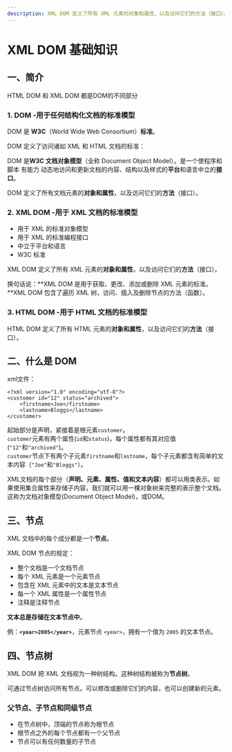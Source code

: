 ```yaml
---
description: XML DOM 定义了所有 XML 元素的对象和属性，以及访问它们的方法（接口）。
---
```


# XML DOM 基础知识

## 一、简介

HTML DOM 和 XML DOM 都是DOM的不同部分

### 1. DOM  -用于任何结构化文档的标准模型

DOM 是 **W3C**（World Wide Web Consortium）**标准**。

DOM 定义了访问诸如 XML 和 HTML 文档的标准：

DOM 是**W3C 文档对象模型**（全称 Document Object Model）。是一个使程序和脚本 有能力 动态地访问和更新文档的内容、结构以及样式的**平台**和语言中立的**接口**。

 DOM 定义了所有文档元素的**对象和属性**，以及访问它们的**方法**（接口）。

### 2. XML DOM  -用于 XML 文档的标准模型

* 用于 XML 的标准对象模型
* 用于 XML 的标准编程接口
* 中立于平台和语言
* W3C 标准

 XML DOM 定义了所有 XML 元素的**对象和属性**，以及访问它们的**方法**（接口）。

 换句话说：**XML DOM 是用于获取、更改、添加或删除 XML 元素的标准。**XML DOM 包含了遍历 XML 树，访问、插入及删除节点的方法（函数）。

### 3. HTML DOM  -用于 HTML 文档的标准模型

 HTML DOM 定义了所有 HTML 元素的**对象和属性**，以及访问它们的**方法**（接口）。

## 二、什么是 DOM

xml文件：

```markup
<?xml version="1.0" encoding="utf-8"?>
<customer id="12" status="archived">
	<firstname>Joe</firstname>
	<lastname>Bloggs</lastname>
</customer>
```

起始部分是声明，紧接着是根元素`customer`。  
`customer`元素有两个属性\(`id`和`status`\)，每个属性都有其对应值\(`"12"`和`"archived"`\)。  
`customer`节点下有两个子元素`firstname`和`lastname`，每个子元素都含有简单的文本内容（`"Joe"`和`"Bloggs"`）。

XML文档的每个部分（**声明、元素、属性、值和文本内容**）都可以用类表示。如果使用集合属性来存储子内容，我们就可以用一棵对象树来完整的表示整个文档。这称为文档对象模型\(Document Object Model\)，或DOM。

## 三、节点

XML 文档中的每个成分都是一个**节点**。

XML DOM 节点的规定：

* 整个文档是一个文档节点
* 每个 XML 元素是一个元素节点
* 包含在 XML 元素中的文本是文本节点
* 每一个 XML 属性是一个属性节点
* 注释是注释节点

**文本总是存储在文本节点中**。

例：**`<year>2005</year>`**，元素节点 `<year>`，拥有一个值为 `2005` 的文本节点。

## 四、节点树

 XML DOM 把 XML 文档视为一种树结构。这种树结构被称为**节点树**。

可通过节点树访问所有节点。可以修改或删除它们的内容，也可以创建新的元素。

### 父节点、子节点和同级节点

* 在节点树中，顶端的节点称为根节点
* 根节点之外的每个节点都有一个父节点
* 节点可以有任何数量的子节点

